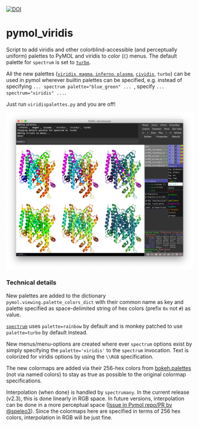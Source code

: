 [![DOI](https://data.caltech.edu/badge/220768906.svg)](https://data.caltech.edu/badge/latestdoi/220768906)

pymol_viridis
=============

Script to add viridis and other colorblind-accessible (and perceptually uniform)
palettes to PyMOL and viridis to color (`C`) menus.
The default palette for `spectrum` is set to
[`turbo`](https://ai.googleblog.com/2019/08/turbo-improved-rainbow-colormap-for.html).

All the new palettes
([`viridis`, `magma`, `inferno`, `plasma`](https://bids.github.io/colormap),
[`cividis`](https://doi.org/10.1371/journal.pone.0199239),
`turbo`)
can be used in pymol wherever builtin palettes can be specified,
e.g. instead of specifying
`... spectrum palette="blue_green" ... `, specify `... spectrum="viridis" ...`.

Just run `viridispalettes.py` and you are off!


![preview with viridis menu](preview.png)


### Technical details

New palettes are added to the dictionary `pymol.viewing.palette_colors_dict`
with their common name as key and palette specified as space-delimited
string of hex colors (prefix `0x` not `#`) as value.

[`spectrum`](https://pymolwiki.org/index.php/Spectrum) uses `palette=rainbow`
by default and is monkey patched to use `palette=turbo` by default instead.

New menus/menu-options are created where ever `spectrum` options exist by
simply specifying the `palette='viridis'` to the `spectrum` invocation.
Text is colorized for viridis options by using the `\\RGB` specification.

The new colormaps are added via their 256-hex colors
from [bokeh.palettes](https://github.com/bokeh/bokeh/blob/b19f2c5/bokeh/palettes.py)
(not via named colors)
to stay as true as possible to the original colormap specifications.

Interpolation (when done) is handled by `spectrumany`.
In the current release (v2.3), this is done linearly in RGB space.
In future versions, interpolation can be done in
a more perceptual space
([Issue in Pymol repo/PR by @speleo3](https://github.com/schrodinger/pymol-open-source/pull/69)).
Since the colormaps here are specified in terms of 256 hex colors,
interpolation in RGB will be just fine.

